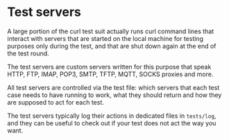 # Test servers

A large portion of the curl test suit actually runs curl command lines that
interact with servers that are started on the local machine for testing
purposes only during the test, and that are shut down again at the end of the
test round.

The test servers are custom servers written for this purpose that speak HTTP,
FTP, IMAP, POP3, SMTP, TFTP, MQTT, SOCKS proxies and more.

All test servers are controlled via the test file: which servers that each
test case needs to have running to work, what they should return and how they
are supposed to act for each test.

The test servers typically log their actions in dedicated files in
`tests/log`, and they can be useful to check out if your test does not act the
way you want.
